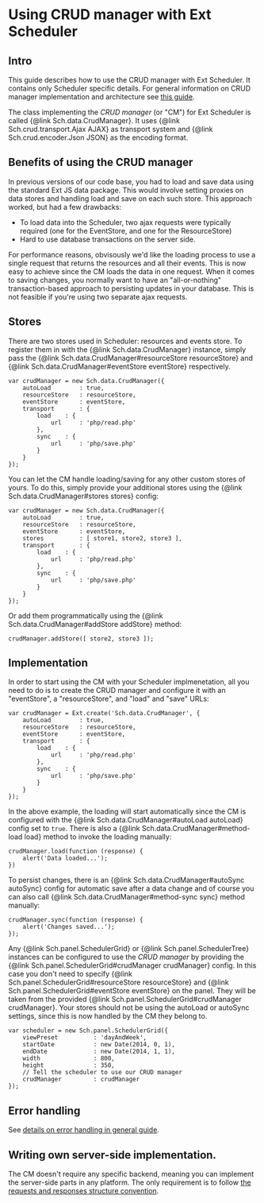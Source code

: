 # Using CRUD manager with Ext Scheduler

## Intro

This guide describes how to use the CRUD manager with Ext Scheduler.
It contains only Scheduler specific details. For general information on CRUD manager implementation and architecture
see [this guide](#!/guide/crud_manager).

The class implementing the _CRUD manager_ (or "CM") for Ext Scheduler is called {@link Sch.data.CrudManager}.
It uses {@link Sch.crud.transport.Ajax AJAX} as transport system and {@link Sch.crud.encoder.Json JSON} as the encoding format.

## Benefits of using the CRUD manager

In previous versions of our code base, you had to load and save data using the standard Ext JS data package. This would involve
setting proxies on data stores and handling load and save on each such store. This approach worked, but had a few drawbacks:

- To load data into the Scheduler, two ajax requests were typically required (one for the EventStore, and one for the ResourceStore)
- Hard to use database transactions on the server side.

For performance reasons, obvisously we'd like the loading process to use a single request that returns the resources and all their events.
This is now easy to achieve since the CM loads the data in one request. When it comes to saving changes, you normally want to have an
 "all-or-nothing" transaction-based approach to persisting updates in your database. This is not feasible if you're using two separate ajax requests.

## Stores

There are two stores used in Scheduler: resources and events store. To register them in with the {@link Sch.data.CrudManager} instance, simply pass the {@link Sch.data.CrudManager#resourceStore resourceStore} and
{@link Sch.data.CrudManager#eventStore eventStore} respectively.

    var crudManager = new Sch.data.CrudManager({
        autoLoad        : true,
        resourceStore   : resourceStore,
        eventStore      : eventStore,
        transport       : {
            load    : {
                url     : 'php/read.php'
            },
            sync    : {
                url     : 'php/save.php'
            }
        }
    });

You can let the CM handle loading/saving for any other custom stores of yours. To do this, simply provide your additional stores using the {@link Sch.data.CrudManager#stores stores} config:

    var crudManager = new Sch.data.CrudManager({
        autoLoad        : true,
        resourceStore   : resourceStore,
        eventStore      : eventStore,
        stores          : [ store1, store2, store3 ],
        transport       : {
            load    : {
                url     : 'php/read.php'
            },
            sync    : {
                url     : 'php/save.php'
            }
        }
    });

Or add them programmatically using the {@link Sch.data.CrudManager#addStore addStore} method:

    crudManager.addStore([ store2, store3 ]);

## Implementation

In order to start using the CM with your Scheduler implmenetation, all you need to do is to create the CRUD manager and configure it with an "eventStore", a "resourceStore", and "load" and "save" URLs:

    var crudManager = Ext.create('Sch.data.CrudManager', {
        autoLoad        : true,
        resourceStore   : resourceStore,
        eventStore      : eventStore,
        transport       : {
            load    : {
                url     : 'php/read.php'
            },
            sync    : {
                url     : 'php/save.php'
            }
        }
    });

In the above example, the loading will start automatically since the CM is configured with the {@link Sch.data.CrudManager#autoLoad autoLoad} config set to `true`.
There is also a {@link Sch.data.CrudManager#method-load load} method to invoke the loading manually:

    crudManager.load(function (response) {
        alert('Data loaded...');
    })

To persist changes, there is an {@link Sch.data.CrudManager#autoSync autoSync} config for automatic save after a data change
and of course you can also call {@link Sch.data.CrudManager#method-sync sync} method manually:

    crudManager.sync(function (response) {
        alert('Changes saved...');
    });

Any {@link Sch.panel.SchedulerGrid} or {@link Sch.panel.SchedulerTree} instances can be configured to use the _CRUD manager_ by providing the
{@link Sch.panel.SchedulerGrid#crudManager crudManager} config. In this case you don't need to specify {@link Sch.panel.SchedulerGrid#resourceStore resourceStore} and {@link Sch.panel.SchedulerGrid#eventStore eventStore}
on the panel. They will be taken from the provided {@link Sch.panel.SchedulerGrid#crudManager crudManager}. Your stores should not be using the
autoLoad or autoSync settings, since this is now handled by the CM they belong to.

    var scheduler = new Sch.panel.SchedulerGrid({
        viewPreset          : 'dayAndWeek',
        startDate           : new Date(2014, 0, 1),
        endDate             : new Date(2014, 1, 1),
        width               : 800,
        height              : 350,
        // Tell the scheduler to use our CRUD manager
        crudManager         : crudManager
    });


## Error handling

See [details on error handling in general guide](#!/guide/crud_manager-section-5).

## Writing own server-side implementation.

The CM doesn't require any specific backend, meaning you can implement the server-side parts in any platform. The only requirement is to follow [the requests and responses structure convention](#!/guide/crud_manager-section-3).
